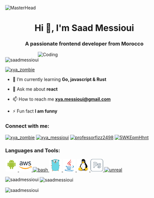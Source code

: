 ![MasterHead](https://ipfs.pixura.io/ipfs/QmVBeybzKis9idSne1KoWaaz678ZLXMBrPgnQA8dueHTzt/4000x2000__1AM_Tama_Tokyo.gif)
<h1 align="center">Hi 👋, I'm Saad Messioui</h1>
<h3 align="center">A passionate frontend developer from Morocco</h3>
<img align="right" alt="Coding" width="400" src="https://media.giphy.com/media/v1.Y2lkPTc5MGI3NjExdmtxbTlrOWhta2tjczBwbHM4YTJoemp5ejA4OGluMmg2ZmJtMzBrbiZlcD12MV9pbnRlcm5hbF9naWZfYnlfaWQmY3Q9Zw/xUA7bdpLxQhsSQdyog/giphy.gif">

<p align="left"> <img src="https://komarev.com/ghpvc/?username=saadmessioui&label=Profile%20views&color=0e75b6&style=flat" alt="saadmessioui" /> </p>

<p align="left"> <a href="https://twitter.com/xya_zombie" target="blank"><img src="https://img.shields.io/twitter/follow/xya_zombie?logo=twitter&style=for-the-badge" alt="xya_zombie" /></a> </p>

- 🌱 I’m currently learning **Go, javascript & Rust**

- 💬 Ask me about **react**

- 📫 How to reach me **xya.messioui@gmail.com**

- ⚡ Fun fact **I am funny**

<h3 align="left">Connect with me:</h3>
<p align="left">
<a href="https://twitter.com/xya_zombie" target="blank"><img align="center" src="https://raw.githubusercontent.com/rahuldkjain/github-profile-readme-generator/master/src/images/icons/Social/twitter.svg" alt="xya_zombie" height="30" width="40" /></a>
<a href="https://instagram.com/xya_messioui" target="blank"><img align="center" src="https://raw.githubusercontent.com/rahuldkjain/github-profile-readme-generator/master/src/images/icons/Social/instagram.svg" alt="xya_messioui" height="30" width="40" /></a>
<a href="https://www.youtube.com/c/professorfizz2498" target="blank"><img align="center" src="https://raw.githubusercontent.com/rahuldkjain/github-profile-readme-generator/master/src/images/icons/Social/youtube.svg" alt="professorfizz2498" height="30" width="40" /></a>
<a href="https://discord.gg/5WKEpmHhnt" target="blank"><img align="center" src="https://raw.githubusercontent.com/rahuldkjain/github-profile-readme-generator/master/src/images/icons/Social/discord.svg" alt="5WKEpmHhnt" height="30" width="40" /></a>
</p>

<h3 align="left">Languages and Tools:</h3>
<p align="left"> <a href="https://developer.android.com" target="_blank" rel="noreferrer"> <img src="https://raw.githubusercontent.com/devicons/devicon/master/icons/android/android-original-wordmark.svg" alt="android" width="40" height="40"/> </a> <a href="https://aws.amazon.com" target="_blank" rel="noreferrer"> <img src="https://raw.githubusercontent.com/devicons/devicon/master/icons/amazonwebservices/amazonwebservices-original-wordmark.svg" alt="aws" width="40" height="40"/> </a> <a href="https://www.gnu.org/software/bash/" target="_blank" rel="noreferrer"> <img src="https://www.vectorlogo.zone/logos/gnu_bash/gnu_bash-icon.svg" alt="bash" width="40" height="40"/> </a> <a href="https://golang.org" target="_blank" rel="noreferrer"> <img src="https://raw.githubusercontent.com/devicons/devicon/master/icons/go/go-original.svg" alt="go" width="40" height="40"/> </a> <a href="https://www.java.com" target="_blank" rel="noreferrer"> <img src="https://raw.githubusercontent.com/devicons/devicon/master/icons/java/java-original.svg" alt="java" width="40" height="40"/> </a> <a href="https://www.linux.org/" target="_blank" rel="noreferrer"> <img src="https://raw.githubusercontent.com/devicons/devicon/master/icons/linux/linux-original.svg" alt="linux" width="40" height="40"/> </a> <a href="https://www.photoshop.com/en" target="_blank" rel="noreferrer"> <img src="https://raw.githubusercontent.com/devicons/devicon/master/icons/photoshop/photoshop-line.svg" alt="photoshop" width="40" height="40"/> </a> <a href="https://unrealengine.com/" target="_blank" rel="noreferrer"> <img src="https://raw.githubusercontent.com/kenangundogan/fontisto/036b7eca71aab1bef8e6a0518f7329f13ed62f6b/icons/svg/brand/unreal-engine.svg" alt="unreal" width="40" height="40"/> </a> </p>

<p><img align="left" src="https://github-readme-stats.vercel.app/api/top-langs?username=saadmessioui&show_icons=true&locale=en&layout=compact" alt="saadmessioui" /></p>

<p>&nbsp;<img align="center" src="https://github-readme-stats.vercel.app/api?username=saadmessioui&show_icons=true&locale=en" alt="saadmessioui" /></p>

<p><img align="center" src="https://github-readme-streak-stats.herokuapp.com/?user=saadmessioui&" alt="saadmessioui" /></p>
